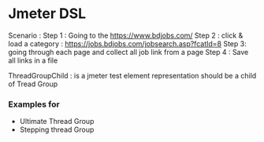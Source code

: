 # Jmeter DSL
Scenario : 
Step 1 : Going to the https://www.bdjobs.com/
Step 2 : click & load a category : https://jobs.bdjobs.com/jobsearch.asp?fcatId=8
Step 3:  going through each page and collect all job link  from a page
Step 4 : Save all links in a file 


ThreadGroupChild : is a jmeter test element representation should be a child of Tread Group 

### Examples for 
- Ultimate Thread Group
- Stepping thread Group